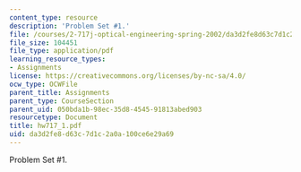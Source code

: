 ```yaml
---
content_type: resource
description: 'Problem Set #1.'
file: /courses/2-717j-optical-engineering-spring-2002/da3d2fe8d63c7d1c2a0a100ce6e29a69_hw717_1.pdf
file_size: 104451
file_type: application/pdf
learning_resource_types:
- Assignments
license: https://creativecommons.org/licenses/by-nc-sa/4.0/
ocw_type: OCWFile
parent_title: Assignments
parent_type: CourseSection
parent_uid: 050bda1b-98ec-35d8-4545-91813abed903
resourcetype: Document
title: hw717_1.pdf
uid: da3d2fe8-d63c-7d1c-2a0a-100ce6e29a69
---
```

Problem Set #1.